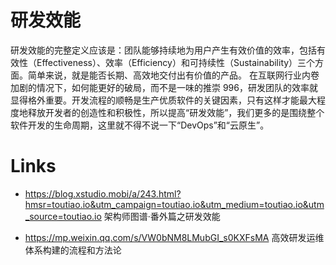 # 研发效能

研发效能的完整定义应该是：团队能够持续地为用户产生有效价值的效率，包括有效性（Effectiveness）、效率（Efficiency）和可持续性（Sustainability）三个方面。简单来说，就是能否长期、高效地交付出有价值的产品。
在互联网行业内卷加剧的情况下，如何能更好的破局，而不是一味的推崇 996，研发团队的效率就显得格外重要。开发流程的顺畅是生产优质软件的关键因素，只有这样才能最大程度地释放开发者的创造性和积极性，所以提高“研发效能”，我们更多的是围绕整个软件开发的生命周期，这里就不得不说一下“DevOps”和“云原生”。

# Links

- https://blog.xstudio.mobi/a/243.html?hmsr=toutiao.io&utm_campaign=toutiao.io&utm_medium=toutiao.io&utm_source=toutiao.io 架构师图谱·番外篇之研发效能

- https://mp.weixin.qq.com/s/VW0bNM8LMubGI_s0KXFsMA 高效研发运维体系构建的流程和方法论
